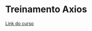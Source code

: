 # Treinamento Axios


[Link do curso](https://www.youtube.com/playlist?list=PLcoYAcR89n-pbc60vYzVD1Fva5KaPmlGQ)
